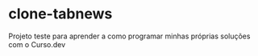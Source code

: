 # clone-tabnews
Projeto teste para aprender a como programar minhas próprias soluções com o Curso.dev
